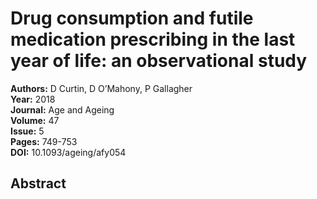 # Drug consumption and futile medication prescribing in the last year of life: an observational study

**Authors:** D Curtin, D O’Mahony, P Gallagher  
**Year:** 2018  
**Journal:** Age and Ageing  
**Volume:** 47  
**Issue:** 5  
**Pages:** 749-753  
**DOI:** 10.1093/ageing/afy054  

## Abstract


